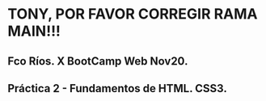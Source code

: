 # TONY, POR FAVOR CORREGIR RAMA MAIN!!!

## Fco Ríos. X BootCamp Web Nov20. 
## Práctica 2 - Fundamentos de HTML. CSS3.